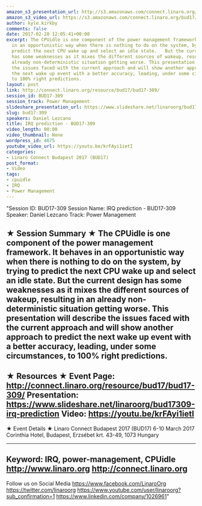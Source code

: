 ```yaml
---
amazon_s3_presentation_url: http://s3.amazonaws.com/connect.linaro.org/bud17/Presentations/BUD17-309%20-%20IRQ%20Next%20prediction.pdf
amazon_s3_video_url: https://s3.amazonaws.com/connect.linaro.org/bud17/Videos/Wednesday/Bud17-309%20IRQ%20Prediction.mp4
author: kyle.kirkby
comments: false
date: 2017-02-28 12:05:41+00:00
excerpt: The CPUidle is one component of the power management framework. It behaves
  in an opportunistic way when there is nothing to do on the system, by trying to
  predict the next CPU wake up and select an idle state.   But the current design
  has some weaknesses as it mixes the different sources of wakeup, resulting in an
  already non-deterministic situation getting worse. This presentation will describe
  the issues faced with the current approach and will show another approach to predict
  the next wake up event with a better accuracy, leading, under some circumstances,
  to 100% right predictions.
layout: post
link: http://connect.linaro.org/resource/bud17/bud17-309/
session_id: BUD17-309
session_track: Power Management
slideshare_presentation_url: https://www.slideshare.net/linaroorg/bud17309-irq-prediction
slug: bud17-309
speakers: Daniel Lezcano
title: IRQ prediction - BUD17-309
video_length: 00:00
video_thumbnail: None
wordpress_id: 4675
youtube_video_url: https://youtu.be/krFAyi1ietI
categories:
- Linaro Connect Budapest 2017 (BUD17)
post_format:
- Video
tags:
- cpuidle
- IRQ
- Power Management
---
```


"Session ID: BUD17-309
Session Name: IRQ prediction - BUD17-309
Speaker: Daniel Lezcano
Track: Power Management


★ Session Summary ★
The CPUidle is one component of the power management framework. It behaves in an opportunistic way when there is nothing to do on the system, by trying to predict the next CPU wake up and select an idle state.   But the current design has some weaknesses as it mixes the different sources of wakeup, resulting in an already non-deterministic situation getting worse. This presentation will describe the issues faced with the current approach and will show another approach to predict the next wake up event with a better accuracy, leading, under some circumstances, to 100% right predictions.
---------------------------------------------------
★ Resources ★
Event Page: http://connect.linaro.org/resource/bud17/bud17-309/
Presentation: https://www.slideshare.net/linaroorg/bud17309-irq-prediction
Video: https://youtu.be/krFAyi1ietI
 ---------------------------------------------------

★ Event Details ★
Linaro Connect Budapest 2017 (BUD17)
6-10 March 2017
Corinthia Hotel, Budapest,
Erzsébet krt. 43-49,
1073 Hungary

---------------------------------------------------
Keyword: IRQ, power-management, CPUidle
http://www.linaro.org
http://connect.linaro.org
---------------------------------------------------
Follow us on Social Media
https://www.facebook.com/LinaroOrg
https://twitter.com/linaroorg
https://www.youtube.com/user/linaroorg?sub_confirmation=1
https://www.linkedin.com/company/1026961"

